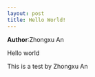 ```yaml
---
layout: post
title: Hello World!
---
```



**Author**:Zhongxu An

Hello world


This is a test by Zhongxu An